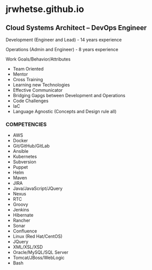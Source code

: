 # jrwhetse.github.io

## Cloud Systems Architect – DevOps Engineer

Development (Engineer and Lead) - 14 years experience

Operations (Admin and Engineer) - 8 years experience

Work Goals/Behavior/Attributes

* Team Oriented
* Mentor
* Cross Training
* Learning new Technologies
* Effective Communicator
* Bridging Gapgs between Development and Operations
* Code Challenges
* IaC
* Language Agnostic (Concepts and Design rule all)

### COMPETENCIES 

* AWS
* Docker				
* Git/GitHub/GitLab			
* Ansible	                  	 
* Kubernetes				
* Subversion				
* Puppet
* Helm			   		
* Maven				
* JIRA
* Java/JavaScript/JQuery		
* Nexus					
* RTC	                 	           
* Groovy   				
* Jenkins				
* Hibernate
* Rancher				
* Sonar					
* Confluence	                  	 
* Linux	(Red Hat/CentOS)		
* JQuery				
* XML/XSL/XSD
* Oracle/MySQL/SQL Server				
* Tomcat/JBoss/WebLogic
* Bash
